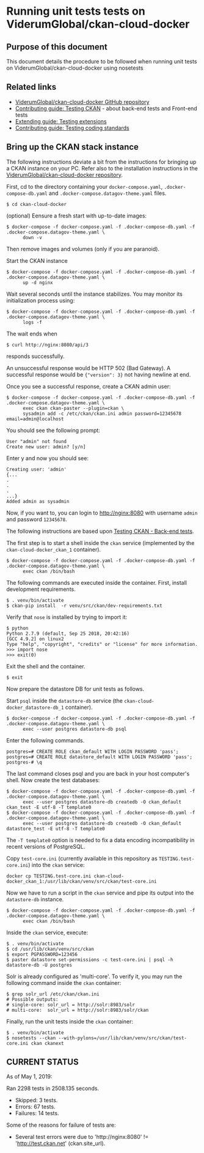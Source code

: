 # Running unit tests tests on ViderumGlobal/ckan-cloud-docker

## Purpose of this document

This document details the procedure to be followed when running unit tests on ViderumGlobal/ckan-cloud-docker using nosetests

## Related links

* [ViderumGlobal/ckan-cloud-docker GitHub repository](https://github.com/ViderumGlobal/ckan-cloud-docker)
* [Contributing guide: Testing CKAN](https://docs.ckan.org/en/2.8/contributing/test.html) - about back-end tests and Front-end tests
* [Extending guide: Testing extensions](https://docs.ckan.org/en/2.8/extensions/testing-extensions.html)
* [Contributing guide: Testing coding standards](https://docs.ckan.org/en/2.8/contributing/testing.html)

## Bring up the CKAN stack instance

The following instructions deviate a bit from the instructions for bringing up a CKAN instance on your PC. Refer also to the installation instructions in the [ViderumGlobal/ckan-cloud-docker repository](https://github.com/ViderumGlobal/ckan-cloud-docker).

First, cd to the directory containing your `docker-compose.yaml`, `.docker-compose-db.yaml` and `.docker-compose.datagov-theme.yaml` files.

```
$ cd ckan-cloud-docker
```

(optional) Eensure a fresh start with up-to-date images:


```
$ docker-compose -f docker-compose.yaml -f .docker-compose-db.yaml -f .docker-compose.datagov-theme.yaml \
      down -v
```
Then remove images and volumes (only if you are paranoid).

Start the CKAN instance

```
$ docker-compose -f docker-compose.yaml -f .docker-compose-db.yaml -f .docker-compose.datagov-theme.yaml \
      up -d nginx

```

Wait several seconds until the instance stabilizes. You may monitor its initialization process using:
```
$ docker-compose -f docker-compose.yaml -f .docker-compose-db.yaml -f .docker-compose.datagov-theme.yaml \
      logs -f
```

The wait ends when
```
$ curl http://nginx:8080/api/3
```
responds successfully.

An unsuccessful response would be HTTP 502 (Bad Gateway). A successful response would be `{"version": 3}` not having newline at end.

Once you see a successful response, create a CKAN admin user:
```
$ docker-compose -f docker-compose.yaml -f .docker-compose-db.yaml -f .docker-compose.datagov-theme.yaml \
	  exec ckan ckan-paster --plugin=ckan \
      sysadmin add -c /etc/ckan/ckan.ini admin password=12345678 email=admin@localhost
```

You should see the following prompt:
```
User "admin" not found
Create new user: admin? [y/n]
```
Enter y and now you should see:
```
Creating user: 'admin'
{...
.
.
.
...}
Added admin as sysadmin
```


Now, if you want to, you can login to [http://nginx:8080](http://nginx:8080) with username `admin` and password `12345678`.

The following instructions are based upon [Testing CKAN - Back-end tests](https://docs.ckan.org/en/2.8/contributing/test.html#back-end-tests).

The first step is to start a shell inside the `ckan` service (implemented by the `ckan-cloud-docker_ckan_1` container).
```
$ docker-compose -f docker-compose.yaml -f .docker-compose-db.yaml -f .docker-compose.datagov-theme.yaml \
      exec ckan /bin/bash
```

The following commands are executed inside the container.
First, install development requirements.

```
$ . venv/bin/activate
$ ckan-pip install  -r venv/src/ckan/dev-requirements.txt
```
Verify that `nose` is installed by trying to import it:
```
$ python
Python 2.7.9 (default, Sep 25 2018, 20:42:16) 
[GCC 4.9.2] on linux2
Type "help", "copyright", "credits" or "license" for more information.
>>> import nose
>>> exit(0)
```

Exit the shell and the container.
```
$ exit
```

Now prepare the datastore DB for unit tests as follows.

Start `psql` inside the `datastore-db` service (the `ckan-cloud-docker_datastore-db_1` container).

```
$ docker-compose -f docker-compose.yaml -f .docker-compose-db.yaml -f .docker-compose.datagov-theme.yaml \
      exec --user postgres datastore-db psql
```

Enter the following commands.

```
postgres=# CREATE ROLE ckan_default WITH LOGIN PASSWORD 'pass';
postgres=# CREATE ROLE datastore_default WITH LOGIN PASSWORD 'pass';
postgres-# \q
```
The last command closes psql and you are back in your host computer's shell. Now create the test databases:
```
$ docker-compose -f docker-compose.yaml -f .docker-compose-db.yaml -f .docker-compose.datagov-theme.yaml \
      exec --user postgres datastore-db createdb -O ckan_default ckan_test -E utf-8 -T template0
$ docker-compose -f docker-compose.yaml -f .docker-compose-db.yaml -f .docker-compose.datagov-theme.yaml \
      exec --user postgres datastore-db createdb -O ckan_default datastore_test -E utf-8 -T template0
```

The `-T template0` option is needed to fix a data encoding incompatibility in recent versions of PostgreSQL.

Copy `test-core.ini` (currently available in this repository as `TESTING.test-core.ini`) into the `ckan` service:
```
docker cp TESTING.test-core.ini ckan-cloud-docker_ckan_1:/usr/lib/ckan/venv/src/ckan/test-core.ini
```
Now we have to run a script in the `ckan` service and pipe its output into the `datastore-db` instance.
```
$ docker-compose -f docker-compose.yaml -f .docker-compose-db.yaml -f .docker-compose.datagov-theme.yaml \
      exec ckan /bin/bash
```
Inside the `ckan` service, execute:
```
$ . venv/bin/activate
$ cd /usr/lib/ckan/venv/src/ckan
$ export PGPASSWORD=123456
$ paster datastore set-permissions -c test-core.ini | psql -h datastore-db -U postgres
```

Solr is already configured as 'multi-core'. To verify it, you may run the following command inside the `ckan` container:
```
$ grep solr_url /etc/ckan/ckan.ini
# Possible outputs:
# single-core: solr_url = http://solr:8983/solr
# multi-core:  solr_url = http://solr:8983/solr/ckan
```

Finally, run the unit tests inside the `ckan` container:
```
$ . venv/bin/activate
$ nosetests --ckan --with-pylons=/usr/lib/ckan/venv/src/ckan/test-core.ini ckan ckanext
```

## CURRENT STATUS

As of May 1, 2019:

Ran 2298 tests in 2508.135 seconds.
* Skipped: 3 tests.
* Errors: 67 tests.
* Failures: 14 tests.

Some of the reasons for failure of tests are:
* Several test errors were due to 'http://nginx:8080' != 'http://test.ckan.net' (ckan.site_url).
